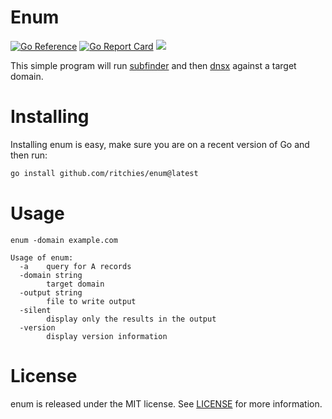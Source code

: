 # Enum

[![Go Reference](https://pkg.go.dev/badge/github.com/ritchies/enum.svg)](https://pkg.go.dev/github.com/ritchies/enum)
[![Go Report Card](https://goreportcard.com/badge/github.com/ritchies/enum)](https://goreportcard.com/report/github.com/ritchies/enum)
[![](https://img.shields.io/github/workflow/status/ritchies/enum/Tests?longCache=tru&label=Tests&logo=github%20actions&logoColor=fff)](https://github.com/ritchies/enum/actions?query=workflow%3ATests)

This simple program will run [subfinder](https://github.com/projectdiscovery/subfinder) and then [dnsx](https://github.com/projectdiscovery/dnsx) against a target domain.

# Installing

Installing enum is easy, make sure you are on a recent version of Go and then run:

```bash
go install github.com/ritchies/enum@latest
```

# Usage

```plaintext
enum -domain example.com

Usage of enum:
  -a	query for A records
  -domain string
    	target domain
  -output string
    	file to write output
  -silent
    	display only the results in the output
  -version
    	display version information
```

# License

enum is released under the MIT license. See [LICENSE](https://github.com/ritchies/enum/blob/master/LICENSE) for more information.
